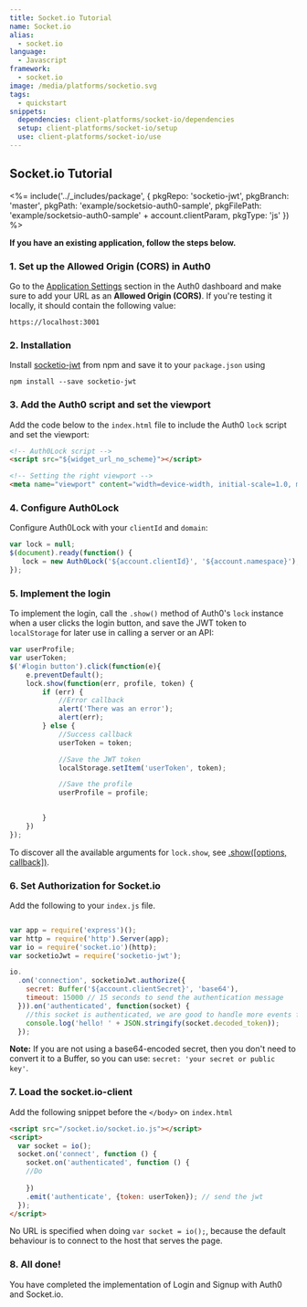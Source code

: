 ```yaml
---
title: Socket.io Tutorial
name: Socket.io
alias:
  - socket.io
language: 
  - Javascript
framework:
  - socket.io
image: /media/platforms/socketio.svg
tags:
  - quickstart
snippets:
  dependencies: client-platforms/socket-io/dependencies
  setup: client-platforms/socket-io/setup
  use: client-platforms/socket-io/use
---
```


## Socket.io Tutorial


<%= include('../_includes/package', {
  pkgRepo: 'socketio-jwt',
  pkgBranch: 'master',
  pkgPath: 'example/socketsio-auth0-sample',
  pkgFilePath: 'example/socketsio-auth0-sample' + account.clientParam,
  pkgType: 'js' 
}) %>

**If you have an existing application, follow the steps below.**

### 1. Set up the Allowed Origin (CORS) in Auth0

<div class="setup-origin">
<p>Go to the <a href="${uiAppSettingsURL}">Application Settings</a> section in the Auth0 dashboard and make sure to add your URL as an <b>Allowed Origin (CORS)</b>. If you're testing it locally, it should contain the following value:</p>

<pre><code>https://localhost:3001</pre></code>

</div>

### 2. Installation

Install [socketio-jwt](https://github.com/auth0/socketio-jwt) from npm and save it to your `package.json` using

```
npm install --save socketio-jwt
``` 

### 3. Add the Auth0 script and set the viewport

Add the code below to the `index.html` file to include the Auth0 `lock` script and set the viewport:

```html
<!-- Auth0Lock script -->
<script src="${widget_url_no_scheme}"></script>

<!-- Setting the right viewport -->
<meta name="viewport" content="width=device-width, initial-scale=1.0, maximum-scale=1.0, user-scalable=no" />
```

### 4. Configure Auth0Lock

Configure Auth0Lock with your `clientId` and `domain`:

```js
var lock = null;
$(document).ready(function() {
   lock = new Auth0Lock('${account.clientId}', '${account.namespace}');
});
```

### 5. Implement the login

To implement the login, call the `.show()` method of Auth0's `lock` instance when a user clicks the login button, and save the JWT token to `localStorage` for later use in calling a server or an API:

```js
var userProfile;
var userToken;
$('#login button').click(function(e){
	e.preventDefault();
	lock.show(function(err, profile, token) {
		if (err) {
			//Error callback
			alert('There was an error');
			alert(err);
		} else {
			//Success callback
			userToken = token;

			//Save the JWT token
			localStorage.setItem('userToken', token);

			//Save the profile
			userProfile = profile;

						
		}
	})
});
```

To discover all the available arguments for `lock.show`, see [.show\(\[options, callback\]\)](/libraries/lock#-show-options-callback-).

### 6. Set Authorization for Socket.io

Add the following to your `index.js` file.

```javascript

var app = require('express')();
var http = require('http').Server(app);
var io = require('socket.io')(http);
var socketioJwt = require('socketio-jwt');

io.
  .on('connection', socketioJwt.authorize({
    secret: Buffer('${account.clientSecret}', 'base64'),
    timeout: 15000 // 15 seconds to send the authentication message
  })).on('authenticated', function(socket) {
    //this socket is authenticated, we are good to handle more events from it.
    console.log('hello! ' + JSON.stringify(socket.decoded_token));
  });
```
**Note:** If you are not using a base64-encoded secret, then you don't need to convert it to a Buffer, so you can use: `secret: 'your secret or public key'`.

### 7. Load the socket.io-client

Add the following snippet before the `</body>` on `index.html`

```html
<script src="/socket.io/socket.io.js"></script>
<script>
  var socket = io(); 
  socket.on('connect', function () {
	socket.on('authenticated', function () {
	//Do 
						
	})
	.emit('authenticate', {token: userToken}); // send the jwt
  });
</script>
```
No URL is specified when doing `var socket = io();`, because the default behaviour is to connect to the host that serves the page.

### 8. All done!

You have completed the implementation of Login and Signup with Auth0 and Socket.io.
